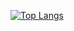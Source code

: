 [![Top Langs](https://github-readme-stats.vercel.app/api/top-langs/?username=esthevann&theme=dark&count_private=true)](https://github.com/anuraghazra/github-readme-stats)
